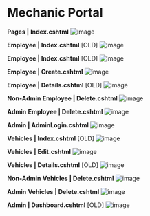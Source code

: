 # **Mechanic Portal**

**Pages | Index.cshtml**
![image](https://github.com/user-attachments/assets/aa4814c3-e2b3-45a6-89d1-c66dd2ee6577)

**Employee | Index.cshtml** [OLD]
![image](https://github.com/user-attachments/assets/59abb264-51f8-4314-8f3a-2a1fd546c0cd)

**Employee | Index.cshtml** [OLD]
![image](https://github.com/user-attachments/assets/dd742ea5-f1b0-4779-a089-0cce36c67759)

**Employee | Create.cshtml**
![image](https://github.com/user-attachments/assets/a9f00150-e61e-41c8-b571-e4aa09f02026)

**Employee | Details.cshtml** [OLD]
![image](https://github.com/user-attachments/assets/8381f475-8fdd-4d0e-9a66-71e075e28356)

**Non-Admin**
**Employee | Delete.cshtml**
![image](https://github.com/user-attachments/assets/aeeaa2b2-7540-4bc3-b149-78eec9a19b88)

**Admin**
**Employee | Delete.cshtml**
![image](https://github.com/user-attachments/assets/aee4f27e-860f-43b8-b7c9-58b42820be3b)

**Admin | AdminLogin.cshtml**
![image](https://github.com/user-attachments/assets/e6a1d9dd-20e4-4ee3-aad0-05b3fc9fb39a)

**Vehicles | Index.cshtml** [OLD]
![image](https://github.com/user-attachments/assets/3d930e51-70cc-4425-bba2-afba4c3b9f04)

**Vehicles | Edit.cshtml**
![image](https://github.com/user-attachments/assets/596fd881-f9da-48e9-a571-37770ad92e90)

**Vehicles | Details.cshtml** [OLD]
![image](https://github.com/user-attachments/assets/0b59118e-3f79-49e6-919c-91ba77d959e5)

**Non-Admin**
**Vehicles | Delete.cshtml**
![image](https://github.com/user-attachments/assets/6b74bcac-a405-490a-8049-1b40bd0498a6)

**Admin**
**Vehicles | Delete.cshtml**
![image](https://github.com/user-attachments/assets/0693ab48-cc4a-4d2b-810f-82fb0cbf7c22)

**Admin | Dashboard.cshtml** [OLD]
![image](https://github.com/user-attachments/assets/e6fc27ea-a561-47ef-a905-b420c0d07dc7)

